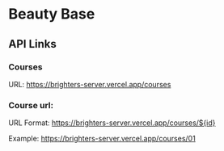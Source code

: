 # Beauty Base

## API Links

### Courses

URL: https://brighters-server.vercel.app/courses

### Course url:

URL Format: https://brighters-server.vercel.app/courses/${id}

Example: https://brighters-server.vercel.app/courses/01
